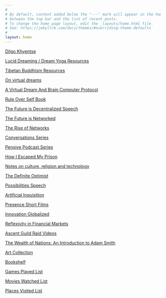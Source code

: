 ```yaml
---
#
# By default, content added below the "---" mark will appear in the home page
# between the top bar and the list of recent posts.
# To change the home page layout, edit the _layouts/home.html file.
# See: https://jekyllrb.com/docs/themes/#overriding-theme-defaults
#
layout: home
---
```


[Dilgo Khyentse](/dilgokhyentse)
<br>

[Lucid Dreaming / Dream Yoga Resources](/dreams)
<br>

[Tibetan Buddhism Resources](/tibetanbuddhism)
<br>

[On virtual dreams](/virtualdreams)
<br>

[A Virtual Dream And Brain Computer Protocol](/networkwhitepaper)
<br>

[Rule Over Self Book](/ruleoverself)
<br>

[The Future is Decentralized Speech](/stanfordshapers) 
<br>

[The Future is Networked](/futurenetworked)
<br>

[The Rise of Networks](/riseofnetworks)
<br>

[Conversations Series](/conversations)
<br>

[Pensive Podcast Series](/pensive)
<br>

[How I Escaped My Prison](/thinkerprison)
<br>

[Notes on culture, religion and technology](/lincolnthiel)
<br>

[The Definite Optimist](/definiteoptimist)
<br>

[Possibilities Speech](/possibilities)
<br>

[Artificial Inquisition](/artificialinquisition)
<br>

[Presence Short Films](/presence)
<br>

[Innovation Globalized](/innovationglobalized)
<br>

[Reflexivity in Financial Markets](/reflexivity)
<br>

[Ascent Guild Raid Videos](/ascentguild)
<br>

[The Wealth of Nations: An Introduction to Adam Smith](/adamsmith)
<br>

<a href="https://photos.app.goo.gl/Yk3KEZGj9Dd2FnDe9">Art Collection</a>
<br>

<a href="https://www.goodreads.com/review/list/95737422?shelf=read&sort=date_added">Bookshelf</a>
<br>

<a href="https://www.imdb.com/list/ls567765043">Games Played List</a>
<br>

<a href="https://www.imdb.com/user/ur85826373/watchlist?sort=date_added%2Cdesc&view=detail">Movies Watched List</a>
<br>

<a href="https://maps.app.goo.gl/vmtWzydsvTrD4k5t5">Places Visited List</a>
<br>


